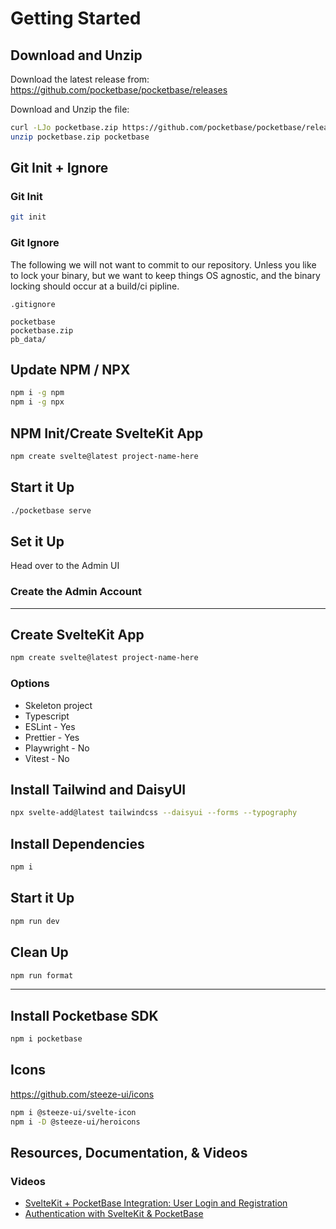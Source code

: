 # Getting Started

## Download and Unzip

Download the latest release from:
https://github.com/pocketbase/pocketbase/releases

Download and Unzip the file:

```bash
curl -LJo pocketbase.zip https://github.com/pocketbase/pocketbase/releases/download/v0.11.3/pocketbase_0.11.3_linux_amd64.zip
unzip pocketbase.zip pocketbase
```

## Git Init + Ignore

### Git Init

```bash
git init
```

### Git Ignore

The following we will not want to commit to our repository. Unless you like to lock your binary, but we want to keep things OS agnostic, and the binary locking should occur at a build/ci pipline.

`.gitignore`

```
pocketbase
pocketbase.zip
pb_data/
```

## Update NPM / NPX

```bash
npm i -g npm
npm i -g npx
```

## NPM Init/Create SvelteKit App

```bash
npm create svelte@latest project-name-here
```

## Start it Up

```bash
./pocketbase serve
```

## Set it Up

Head over to the Admin UI

### Create the Admin Account

---

## Create SvelteKit App

```bash
npm create svelte@latest project-name-here
```

### Options

- Skeleton project
- Typescript
- ESLint - Yes
- Prettier - Yes
- Playwright - No
- Vitest - No

## Install Tailwind and DaisyUI

```bash
npx svelte-add@latest tailwindcss --daisyui --forms --typography
```

## Install Dependencies

```bash
npm i
```

## Start it Up

```bash
npm run dev
```

## Clean Up

```bash
npm run format
```

---

## Install Pocketbase SDK

```bash
npm i pocketbase
```

## Icons

<https://github.com/steeze-ui/icons>

```bash
npm i @steeze-ui/svelte-icon
npm i -D @steeze-ui/heroicons
```

## Resources, Documentation, & Videos

### Videos

- [SvelteKit + PocketBase Integration: User Login and Registration](https://www.youtube.com/watch?v=AxPB3e-3yEM)
- [Authentication with SvelteKit & PocketBase](https://www.youtube.com/watch?v=doDKaKDvB30)

```

```
